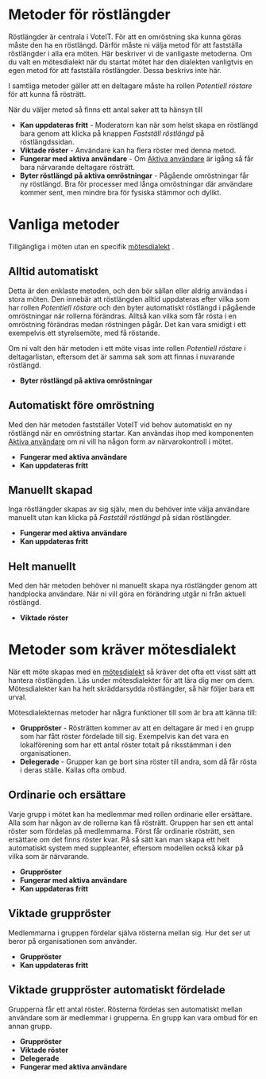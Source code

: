 # Metoder för röstlängder

Röstlängder är centrala i VoteIT. För att en omröstning ska kunna göras måste den ha en röstlängd. Därför måste ni välja metod för att fastställa röstlängder i alla era möten. Här beskriver vi de vanligaste metoderna. Om du valt en mötesdialekt när du startat mötet har den dialekten vanligtvis en egen metod för att fastställa röstlängder. Dessa beskrivs inte här.

I samtliga metoder gäller att en deltagare måste ha rollen *Potentiell röstare* för att kunna få rösträtt.

När du väljer metod så finns ett antal saker att ta hänsyn till

* **Kan uppdateras fritt** - Moderatorn kan när som helst skapa en röstlängd bara genom att klicka på knappen *Fastställ röstlängd* på röstlängdssidan.
* **Viktade röster** - Användare kan ha flera röster med denna metod.
* **Fungerar med aktiva användare** - Om [Aktiva användare](narvaro-rostratt.md#aktiva-anvandare) är igång så får bara närvarande deltagare rösträtt.
* **Byter röstlängd på aktiva omröstningar** - Pågående omröstningar får ny röstlängd. Bra för processer med långa omröstningar där användare kommer sent,
men mindre bra för fysiska stämmor och dylikt.

# Vanliga metoder

Tillgängliga i möten utan en specifik [mötesdialekt](motesdialekt.md) .

## Alltid automatiskt

Detta är den enklaste metoden, och den bör sällan eller aldrig användas i stora möten. Den innebär att röstlängden alltid uppdateras efter vilka som har rollen *Potentiell röstare* och den byter automatiskt röstlängd i pågående omröstningar när rollerna förändras. Alltså kan vilka som får rösta i en omröstning förändras medan röstningen pågår. Det kan vara smidigt i ett exempelvis ett styrelsemöte, med få röstande.

Om ni valt den här metoden i ett möte visas inte rollen *Potentiell röstare* i deltagarlistan, eftersom det är samma sak som att finnas i nuvarande röstlängd.

* **Byter röstlängd på aktiva omröstningar**

## Automatiskt före omröstning

Med den här metoden fastställer VoteIT vid behov automatiskt en ny röstlängd när en omröstning startar. Kan användas ihop med komponenten [Aktiva användare](narvaro-rostratt.md#aktiva-anvandare) om ni vill ha någon form av närvarokontroll i mötet.

* **Fungerar med aktiva användare**
* **Kan uppdateras fritt**

## Manuellt skapad

Inga röstlängder skapas av sig själv, men du behöver inte välja användare manuellt utan kan klicka på *Fastställ röstlängd* på sidan röstlängder.

* **Fungerar med aktiva användare**
* **Kan uppdateras fritt**

##  Helt manuellt

Med den här metoden behöver ni manuellt skapa nya röstlängder genom att handplocka användare. När ni vill göra en förändring utgår ni från aktuell röstlängd.

* **Viktade röster**

# Metoder som kräver mötesdialekt

När ett möte skapas med en [mötesdialekt](motesdialekt.md) så kräver det ofta ett visst sätt att hantera röstlängden. Läs under mötesdialekter för att lära dig mer om dem.
Mötesdialekter kan ha helt skräddarsydda röstlängder, så här följer bara ett urval.

Mötesdialekternas metoder har några funktioner till som är bra att känna till:

* **Gruppröster** - Rösträtten kommer av att en deltagare är med i en grupp som har fått röster fördelade till sig.
Exempelvis kan det vara en lokalförening som har ett antal röster totalt på riksstämman i den organisationen.
* **Delegerade** - Grupper kan ge bort sina röster till andra, som då får rösta i deras ställe. Kallas ofta ombud.

## Ordinarie och ersättare

Varje grupp i mötet kan ha medlemmar med rollen ordinarie eller ersättare. Alla som har någon av de rollerna kan få rösträtt.
Gruppen har sen ett antal röster som fördelas på medlemmarna. Först får ordinarie rösträtt, sen ersättare om det finns röster kvar.
På så sätt kan man skapa ett helt automatiskt system med suppleanter, eftersom modellen också kikar på vilka som är närvarande.

* **Gruppröster**
* **Fungerar med aktiva användare**
* **Kan uppdateras fritt**

## Viktade gruppröster

Medlemmarna i gruppen fördelar själva rösterna mellan sig. Hur det ser ut beror på organisationen som använder.

* **Gruppröster**
* **Kan uppdateras fritt**

## Viktade gruppröster automatiskt fördelade

Grupperna får ett antal röster. Rösterna fördelas sen automatiskt mellan användare som är medlemmar i grupperna.
En grupp kan vara ombud för en annan grupp.

* **Gruppröster**
* **Viktade röster**
* **Delegerade**
* **Fungerar med aktiva användare**
